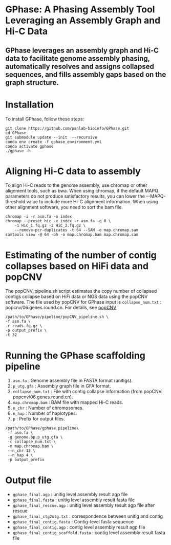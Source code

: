 # GPhase: A Phasing Assembly Tool Leveraging an Assembly Graph and Hi-C Data

GPhase leverages an assembly graph and Hi-C data to facilitate genome assembly phasing, automatically resolves and assigns collapsed sequences, and fills assembly gaps based on the graph structure.
---
# Installation
To install GPhase, follow these steps:
```
git clone https://github.com/panlab-bioinfo/GPhase.git
cd GPhase
git submodule update --init  --recursive
conda env create -f gphase_environment.yml
conda activate gphase
./gphase -h
```

# Aligning Hi-C data to assembly
To align Hi-C reads to the genome assembly, use chromap or other alignment tools, such as bwa. When using chromap, if the default MAPQ parameters do not produce satisfactory results, you can lower the --MAPQ-threshold value to include more Hi-C alignment information. When using other alignment software, you need to sort the bam file.
```
chromap -i -r asm.fa -o index
chromap --preset hic -x index -r asm.fa -q 0 \
    -1 HiC_1.fq.gz -2 HiC_2.fq.gz \
    --remove-pcr-duplicates -t 64 --SAM -o map.chromap.sam
samtools view -@ 64 -bh -o map.chromap.bam map.chromap.sam
```

# Estimating of the number of contig collapses based on HiFi data and popCNV
The popCNV_pipeline.sh script estimates the copy number of collapsed contigs collapse based on HiFi data or NGS data using the popCNV software. The file used by popCNV for GPhase input is `collapse_num.txt` : popcnv/06.genes.round.cn. For details, see [popCNV](https://github.com/sc-zhang/popCNV)
```
/path/to/GPhase/pipeline/popCNV_pipeline.sh \
-f asm.fa \
-r reads.fq.gz \
-p output_prefix \
-t 32
```


# Running the GPhase scaffolding pipeline
1. `asm.fa` :  Genome assembly file in FASTA format (unitigs).
2. `p_utg.gfa` : Assembly graph file in GFA format.
3. `collapse_num.txt` : File with contig collapse information (from popCNV: popcnv/06.genes.round.cn).
4. `map.chromap.bam` : BAM file with mapped Hi-C reads.
5. `n_chr` : Number of chromosomes.
6. `n_hap` : Number of haplotypes.
7. `p` : Prefix for output files.
```
/path/to/GPhase/gphase pipeline\
 -f asm.fa \
 -g genome.bp.p_utg.gfa \
 -c collapse_num.txt \
 -m map.chromap.bam \
 --n_chr 12 \
 --n_hap 4 \
 -p output_prefix
```

# Output file
- `gphase_final.agp` : unitig level assembly result agp file
- `gphase_final.fasta` : unitig level assembly result fasta file
- `gphase_final_rescue.agp` :  unitig level assembly result agp file after rescue
- `gphase_final_ctg2utg.txt` : correspondence between unitig and contig
- `gphase_final_contig.fasta` : Contig-level fasta sequence
- `gphase_final_contig.agp` : contig level assembly result agp file
- `gphase_final_contig_scaffold.fasta` : contig level assembly result fasta file